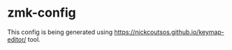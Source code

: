 # zmk-config

This config is being generated using https://nickcoutsos.github.io/keymap-editor/ tool.
